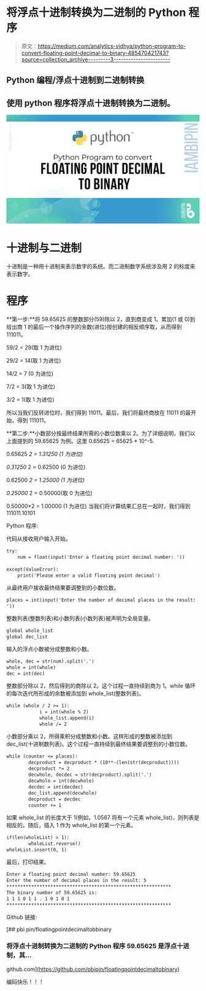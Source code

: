 # 将浮点十进制转换为二进制的 Python 程序

> 原文：<https://medium.com/analytics-vidhya/python-program-to-convert-floating-point-decimal-to-binary-485470421743?source=collection_archive---------3----------------------->

## Python 编程/浮点十进制到二进制转换

## 使用 python 程序将浮点十进制转换为二进制。

![](img/e7696b407b7d27aa1985cbf0366020e3.png)

# 十进制与二进制

十进制是一种用十进制来表示数字的系统。而二进制数字系统涉及用 2 的标度来表示数字。

# 程序

**第一步:**将 59.65625 的整数部分(59)除以 2，直到商变成 1。累加(1 或 0)到给出商 1 的最后一个操作序列的余数(进位)按创建的相反顺序取，从而得到 111011。

59/2 = 29(取 1 为进位)

29/2 = 14(取 1 为进位)

14/2 = 7 (0 为进位)

7/2 = 3(取 1 为进位)

3/2 = 1(取 1 为进位)

所以当我们反转进位时，我们得到 11011。最后，我们将最终商放在 11011 的最开始，得到 111011。

**第二步:**小数部分按最终结果所需的小数位数乘以 2。为了详细说明，我们以上面提到的 59.65625 为例。这里 0.65625 = 65625 * 10^-5.

0.65625 *2 = 1.31250 (1 为进位)*

*0.31250* 2 = 0.62500 (0 为进位)

0.62500 *2 = 1.25000 (1 为进位)*

*0.25000* 2 = 0.50000(取 0 为进位)

0.50000*2 = 1.00000 (1 为进位)
当我们将计算结果汇总在一起时，我们得到 111011.10101

Python 程序:

代码从接收用户输入开始。

```
try:
    num = float(input('Enter a floating point decimal number: '))

except(ValueError):
    print('Please enter a valid floating point decimal')
```

从最终用户接收最终结果要调整到的小数位数。

```
places = int(input('Enter the number of decimal places in the result: '))
```

整数列表(整数列表)和小数列表(小数列表)被声明为全局变量。

```
global whole_list
global dec_list
```

输入的浮点小数被分成整数和小数。

```
whole, dec = str(num).split('.')
whole = int(whole)
dec = int(dec)
```

整数部分除以 2，然后得到的商除以 2。这个过程一直持续到商为 1。while 循环的每次迭代所形成的余数被添加到 whole_list(整数列表)。

```
while (whole / 2 >= 1):
            i = int(whole % 2)
            whole_list.append(i)
            whole /= 2
```

小数部分乘以 2，所得乘积分成整数和小数。这样形成的整数被添加到 dec_list(十进制数列表)。这个过程一直持续到最终结果要调整到的小数位数。

```
while (counter <= places):
        decproduct = decproduct * (10**-(len(str(decproduct))))
        decproduct *= 2
        decwhole, decdec = str(decproduct).split('.')
        decwhole = int(decwhole)
        decdec = int(decdec)
        dec_list.append(decwhole)
        decproduct = decdec
        counter += 1
```

如果 whole_list 的长度大于 1(例如，1.0567 将有一个元素 whole_list)，则列表是相反的。随后，插入 1 作为 whole_list 的第一个元素。

```
if(len(wholeList) > 1):
        wholeList.reverse()
wholeList.insert(0, 1)
```

最后，打印结果。

```
Enter a floating point decimal number: 59.65625
Enter the number of decimal places in the result: 5
************************************************************
The binary number of 59.65625 is:
1 1 1 0 1 1 . 1 0 1 0 1
************************************************************
```

Github 链接:

[](https://github.com/pbipin/floatingpointdecimaltobinary) [## pbi pin/floatingpointdecimaltobbinary

### 将浮点十进制转换为二进制的 Python 程序 59.65625 是浮点十进制，其…

github.com](https://github.com/pbipin/floatingpointdecimaltobinary) 

编码快乐！！！